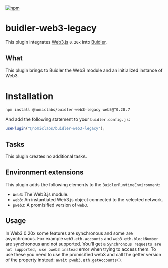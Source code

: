 [![npm](https://img.shields.io/npm/v/@nomiclabs/buidler-web3-legacy.svg)](https://www.npmjs.com/package/@nomiclabs/buidler-web3-legacy)

# buidler-web3-legacy

This plugin integrates [Web3.js](https://github.com/ethereum/web3.js) `0.20x` into [Buidler](http://getbuidler.com).

## What

This plugin brings to Buidler the Web3 module and an initialized instance of Web3.

# Installation

```bash
npm install @nomiclabs/buidler-web3-legacy web3@^0.20.7
```

And add the following statement to your `buidler.config.js`:

```js
usePlugin("@nomiclabs/buidler-web3-legacy");
```

## Tasks

This plugin creates no additional tasks.

## Environment extensions

This plugin adds the following elements to the `BuidlerRuntimeEnvironment`:

- `Web3`: The Web3.js module.
- `web3`: An instantiated Web3.js object connected to the selected network.
- `pweb3`: A promisified version of `web3`.

## Usage

In Web3 0.20x some features are synchronous and some are asynchronous. For example `web3.eth.accounts` and `web3.eth.blockNumber` are synchronous and not supported. You'll get a `Synchronous requests are not supported, use pweb3 instead` error when trying to access them. To use these you need to use the promisified web3 and call the getter version of the property instead: `await pweb3.eth.getAccounts()`.
